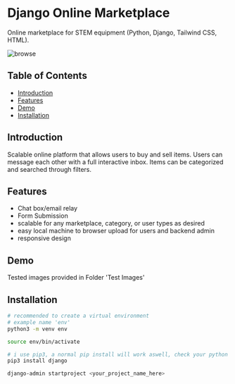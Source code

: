 # Django Online Marketplace 

Online marketplace for STEM equipment (Python, Django, Tailwind CSS, HTML).

![browse](https://github.com/harmanbrar7/online-marketplace-django/assets/89001739/41fc117c-f066-43f4-ae43-abe7c5e0f7e4)


## Table of Contents

- [Introduction](#introduction)
- [Features](#features)
- [Demo](#demo)
- [Installation](#installation)


## Introduction

Scalable online platform that allows users to buy and sell items. Users can message each other with a full interactive inbox. 
Items can be categorized and searched through filters. 

## Features

- Chat box/email relay
- Form Submission
- scalable for any marketplace, category, or user types as desired
- easy local machine to browser upload for users and backend admin
- responsive design 

## Demo

Tested images provided in Folder 'Test Images'

## Installation

```bash
# recommended to create a virtual environment
# example name 'env'
python3 -m venv env
```
```bash
source env/bin/activate
```
```bash
# i use pip3, a normal pip install will work aswell, check your python versions
pip3 install django
```
```bash
django-admin startproject <your_project_name_here>
```
